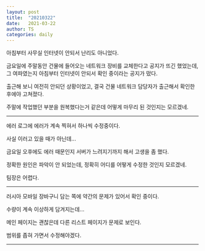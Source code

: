 ```yaml
---
layout: post
title:  "20210322"
date:   2021-03-22
author: TS
categories: daily
---
```


아침부터 사무실 인터넷이 안되서 난리도 아니었다.

금요일에 주말동안 건물에 들어오는 네트워크 장비를 교체한다고 공지가 뜨긴 했었는데, 그 여파였는지 아침부터 인터넷이 안되서 확인 중이라는 공지가 떴다.

출근해 보니 여전히 안되던 상황이었고, 결국 건물 네트워크 담당자가 출근해서 확인한 후에야 고쳐졌다.

주말에 작업했던 부분을 원복했다는거 같은데 어떻게 마무리 된 것인지는 모르겠네.

---

에러 로그에 에러가 계속 찍혀서 하나씩 수정중이다.

사실 이러고 있을 때가 아닌데...

금요일 오후에도 에러 때문인지 서버가 느려지기까지 해서 고생을 좀 했다.

정확한 원인은 파악이 안 되었는데, 정확히 어디를 어떻게 수정한 것인지 모르겠네.

팀장은 어렵다.

---

러시아 모바일 장바구니 담는 쪽에 약간의 문제가 있어서 확인 중이다.

수량이 계속 이상하게 담겨지는데...

메인 페이지는 괜찮은데 다른 리스트 페이지가 문제로 보인다.

범위를 좁혀 가면서 수정해야겠다.

---
